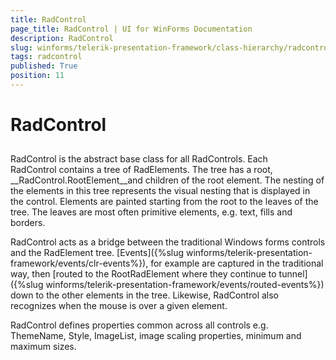 ```yaml
---
title: RadControl
page_title: RadControl | UI for WinForms Documentation
description: RadControl
slug: winforms/telerik-presentation-framework/class-hierarchy/radcontrol
tags: radcontrol
published: True
position: 11
---
```


# RadControl



## 

RadControl is the abstract base class for all RadControls. Each RadControl contains a tree of RadElements. The tree has a root, __RadControl.RootElement__and children of the root element. The nesting of the elements in this tree represents the visual nesting that is displayed in the control. Elements are painted starting from the root to the leaves of the tree. The leaves are most often primitive elements, e.g. text, fills and borders. 

RadControl acts as a bridge between the traditional Windows forms controls and the RadElement tree. [Events]({%slug winforms/telerik-presentation-framework/events/clr-events%}), for example are captured in the traditional way, then [routed to the RootRadElement where they continue to tunnel]({%slug winforms/telerik-presentation-framework/events/routed-events%}) down to the other elements in the tree. Likewise, RadControl also recognizes when the mouse is over a given element. 

RadControl defines properties common across all controls e.g. ThemeName, Style, ImageList, image scaling properties, minimum and maximum sizes.
